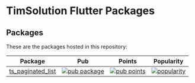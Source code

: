 # TimSolution Flutter Packages

## Packages

These are the packages hosted in this repository:

| Package | Pub | Points | Popularity |
|---------|-----|--------|------------|
| [ts\_paginated\_list](./pkgs/ts_paginated_list/) | [![pub package](https://img.shields.io/pub/v/ts_paginated_list.svg)](https://pub.dev/packages/ts_paginated_list) | [![pub points](https://img.shields.io/pub/points/ts_paginated_list)](https://pub.dev/packages/ts_paginated_list/score) | [![popularity](https://img.shields.io/pub/popularity/ts_paginated_list)](https://pub.dev/packages/ts_paginated_list/score) |